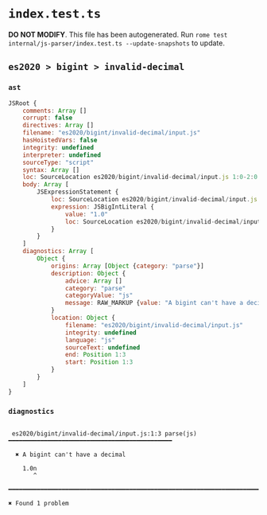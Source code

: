 # `index.test.ts`

**DO NOT MODIFY**. This file has been autogenerated. Run `rome test internal/js-parser/index.test.ts --update-snapshots` to update.

## `es2020 > bigint > invalid-decimal`

### `ast`

```javascript
JSRoot {
	comments: Array []
	corrupt: false
	directives: Array []
	filename: "es2020/bigint/invalid-decimal/input.js"
	hasHoistedVars: false
	integrity: undefined
	interpreter: undefined
	sourceType: "script"
	syntax: Array []
	loc: SourceLocation es2020/bigint/invalid-decimal/input.js 1:0-2:0
	body: Array [
		JSExpressionStatement {
			loc: SourceLocation es2020/bigint/invalid-decimal/input.js 1:0-1:4
			expression: JSBigIntLiteral {
				value: "1.0"
				loc: SourceLocation es2020/bigint/invalid-decimal/input.js 1:0-1:4
			}
		}
	]
	diagnostics: Array [
		Object {
			origins: Array [Object {category: "parse"}]
			description: Object {
				advice: Array []
				category: "parse"
				categoryValue: "js"
				message: RAW_MARKUP {value: "A bigint can't have a decimal"}
			}
			location: Object {
				filename: "es2020/bigint/invalid-decimal/input.js"
				integrity: undefined
				language: "js"
				sourceText: undefined
				end: Position 1:3
				start: Position 1:3
			}
		}
	]
}
```

### `diagnostics`

```

 es2020/bigint/invalid-decimal/input.js:1:3 parse(js) ━━━━━━━━━━━━━━━━━━━━━━━━━━━━━━━━━━━━━━━━━━━━━━

  ✖ A bigint can't have a decimal

    1.0n
       ^

━━━━━━━━━━━━━━━━━━━━━━━━━━━━━━━━━━━━━━━━━━━━━━━━━━━━━━━━━━━━━━━━━━━━━━━━━━━━━━━━━━━━━━━━━━━━━━━━━━━━

✖ Found 1 problem

```
